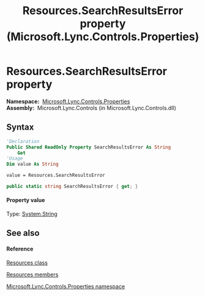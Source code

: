 ﻿---
title: Resources.SearchResultsError property  (Microsoft.Lync.Controls.Properties)
TOCTitle: 'SearchResultsError property '
ms:assetid: P:Microsoft.Lync.Controls.Properties.Resources.SearchResultsError_DI_3_UC_OCS14MrefLyncWPF
ms:mtpsurl: https://msdn.microsoft.com/en-us/library/microsoft.lync.controls.properties.resources.searchresultserror_di_3_uc_ocs14mreflyncwpf(v=office.15)
ms:contentKeyID: 48592964
ms.date: 07/28/2014
mtps_version: v=office.15
f1_keywords:
- Microsoft.Lync.Controls.Properties.Resources.SearchResultsError
dev_langs:
- CSharp
- JScript
- VB
- other
---

# Resources.SearchResultsError property

**Namespace:**  [Microsoft.Lync.Controls.Properties](microsoft-lync-controls-properties-namespace_1.md)  
**Assembly:**  Microsoft.Lync.Controls (in Microsoft.Lync.Controls.dll)

## Syntax

``` vb
'Declaration
Public Shared ReadOnly Property SearchResultsError As String
    Get
'Usage
Dim value As String

value = Resources.SearchResultsError
```

``` csharp
public static string SearchResultsError { get; }
```

#### Property value

Type: [System.String](http://msdn2.microsoft.com/en-us/library/s1wwdcbf)  

## See also

#### Reference

[Resources class](resources-class-microsoft-lync-controls-properties_1.md)

[Resources members](resources-members-microsoft-lync-controls-properties_1.md)

[Microsoft.Lync.Controls.Properties namespace](microsoft-lync-controls-properties-namespace_1.md)

